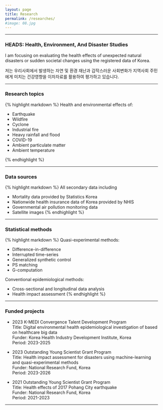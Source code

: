 ```yaml
---
layout: page
title: Research
permalink: /researches/
#image: 08.jpg
---
```


***

### HEADS: Health, Environment, And Disaster Studies

I am focusing on evaluating the health effects of unexpected natural disasters or sudden societal changes using the registered data of Korea.

저는 우리사회에서 발생하는 자연 및 환경 재난과 갑작스러운 사회변화가 지역사회 주민에게 미치는 건강영향을 이차자료를 활용하여 평가하고 있습니다. 

***

### Research topics

{% highlight markdown %}
Health and environmental effects of: 
* Earthquake 
* Wildfire 
* Cyclone
* Industrial fire
* Heavy rainfall and flood
* COVID-19
* Ambient particulate matter 
* Ambient temperature 

{% endhighlight %}

***
### Data sources

{% highlight markdown %}
All secondary data including
* Mortality data provided by Statistics Korea
* Nationwide health insurance data of Korea provided by NHIS
* Governmental air pollution monitoring data 
* Satellite images
{% endhighlight %}

***

### Statistical methods

{% highlight markdown %}
Quasi-experimental methods:
* Difference-in-difference
* Interrupted time-series
* Generalized synthetic control 
* PS matching 
* G-computation

Conventional epidemiological methods:
* Cross-sectional and longitudinal data analysis
* Health impact assessment 
{% endhighlight %}


***

### Funded projects 

* 2023 K-MEDI Convergence Talent Development Program<br>
Title: Digital environmental health epidemiological investigation of based on healthcare big data<br>
Funder: Korea Health Industry Development Institute, Korea<br>
Period: 2023-2025

* 2023 Outstanding Young Scientist Grant Program <br>
Title: Health impact assessment for disasters using machine-learning and quasi-experimental methods<br>
Funder: National Research Fund, Korea<br>
Period: 2023-2026

* 2021 Outstanding Young Scientist Grant Program <br>
Title: Health effects of 2017 Pohang City earthquake <br>
Funder: National Research Fund, Korea<br>
Period: 2021-2023


***